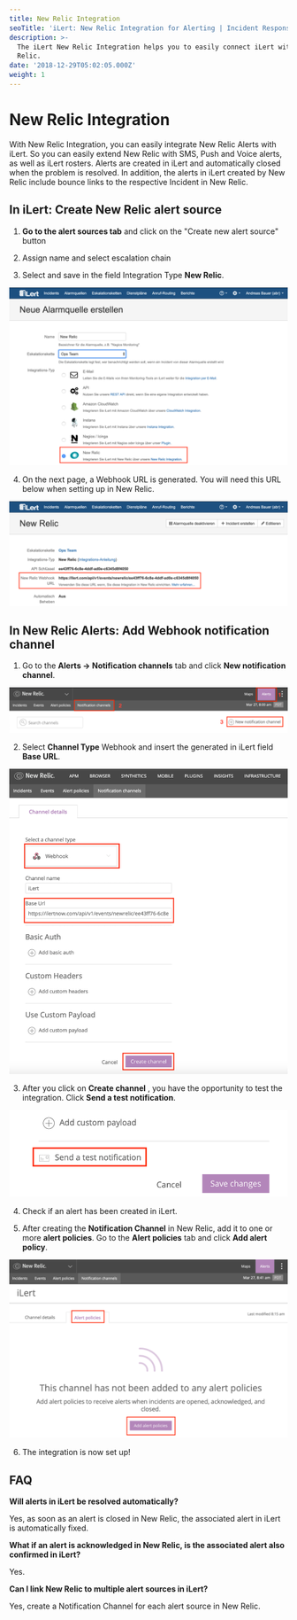 ```yaml
---
title: New Relic Integration
seoTitle: 'iLert: New Relic Integration for Alerting | Incident Response | Uptime'
description: >-
  The iLert New Relic Integration helps you to easily connect iLert with New
  Relic.
date: '2018-12-29T05:02:05.000Z'
weight: 1
---
```


# New Relic Integration

With New Relic Integration, you can easily integrate New Relic Alerts with iLert. So you can easily extend New Relic with SMS, Push and Voice alerts, as well as iLert rosters. Alerts are created in iLert and automatically closed when the problem is resolved. In addition, the alerts in iLert created by New Relic include bounce links to the respective Incident in New Relic.

## In iLert: Create New Relic alert source <a id="create-alarm-source"></a>

1. **Go to the alert sources tab** and click on the "Create new alert source" button

2. Assign name and select escalation chain

3. Select and save in the field Integration Type **New Relic**.

![](../.gitbook/assets/nr1.png)

4. On the next page, a Webhook URL is generated. You will need this URL below when setting up in New Relic.

![](../.gitbook/assets/nr2.png)

## In New Relic Alerts: Add Webhook notification channel <a id="add-webhook"></a>

1. Go to the **Alerts → Notification channels** tab and click **New notification channel**.

![](../.gitbook/assets/nr3.png)

2. Select **Channel Type** Webhook and insert the generated in iLert field **Base URL**.

![](../.gitbook/assets/nr4_png.png)

3. After you click on **Create channel** , you have the opportunity to test the integration. Click **Send a test notification**.

![](../.gitbook/assets/nr5.png)

4. Check if an alert has been created in iLert.

5. After creating the **Notification Channel** in New Relic, add it to one or more **alert policies**. Go to the **Alert policies** tab and click **Add alert policy**.

![](../.gitbook/assets/nr6.png)

6. The integration is now set up!

## FAQ <a id="faq"></a>

**Will alerts in iLert be resolved automatically?**

Yes, as soon as an alert is closed in New Relic, the associated alert in iLert is automatically fixed.

**What if an alert is acknowledged in New Relic, is the associated alert also confirmed in iLert?**

Yes.

**Can I link New Relic to multiple alert sources in iLert?**

Yes, create a Notification Channel for each alert source in New Relic.

